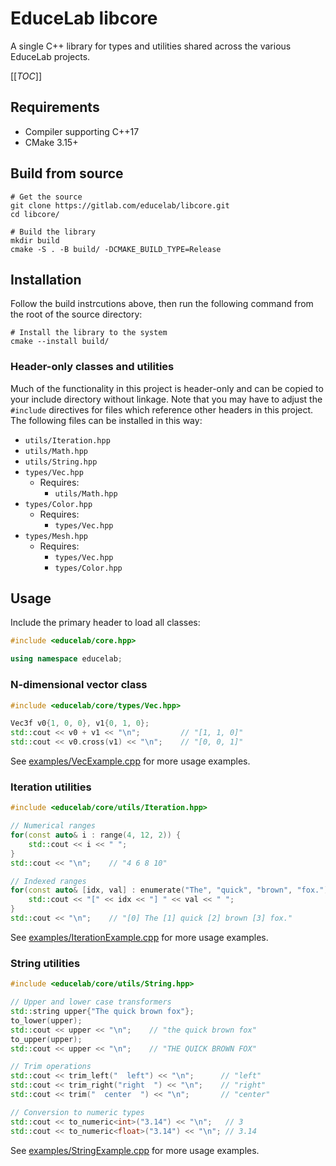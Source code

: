 # EduceLab libcore

A single C++ library for types and utilities shared across the various EduceLab projects.

[[_TOC_]]

## Requirements
- Compiler supporting C++17
- CMake 3.15+

## Build from source

```shell
# Get the source
git clone https://gitlab.com/educelab/libcore.git
cd libcore/

# Build the library
mkdir build
cmake -S . -B build/ -DCMAKE_BUILD_TYPE=Release
```

## Installation
Follow the build instrcutions above, then run the following command from the root of the source directory:

```shell
# Install the library to the system
cmake --install build/
```

### Header-only classes and utilities
Much of the functionality in this project is header-only and can be copied to your include directory without linkage. 
Note that you may have to adjust the `#include` directives for files which reference other headers in this project. The 
following files can be installed in this way:

- `utils/Iteration.hpp`
- `utils/Math.hpp`
- `utils/String.hpp`
- `types/Vec.hpp`  
    - Requires:
      - `utils/Math.hpp`
- `types/Color.hpp` 
    - Requires: 
      - `types/Vec.hpp`
- `types/Mesh.hpp` 
    - Requires: 
      - `types/Vec.hpp`
      - `types/Color.hpp`


## Usage

Include the primary header to load all classes:
```c++
#include <educelab/core.hpp>

using namespace educelab;
```

### N-dimensional vector class
```c++
#include <educelab/core/types/Vec.hpp>

Vec3f v0{1, 0, 0}, v1{0, 1, 0};
std::cout << v0 + v1 << "\n";         // "[1, 1, 0]"
std::cout << v0.cross(v1) << "\n";    // "[0, 0, 1]"
```

See [examples/VecExample.cpp](examples/VecExample.cpp) for more usage 
examples.

### Iteration utilities
```c++
#include <educelab/core/utils/Iteration.hpp>

// Numerical ranges
for(const auto& i : range(4, 12, 2)) {
    std::cout << i << " ";
}
std::cout << "\n";    // "4 6 8 10"

// Indexed ranges
for(const auto& [idx, val] : enumerate("The", "quick", "brown", "fox.")) {
    std::cout << "[" << idx << "] " << val << " ";
}
std::cout << "\n";    // "[0] The [1] quick [2] brown [3] fox."
```

See [examples/IterationExample.cpp](examples/IterationExample.cpp) for more 
usage examples.

### String utilities
```c++
#include <educelab/core/utils/String.hpp>

// Upper and lower case transformers
std::string upper{"The quick brown fox"};
to_lower(upper);
std::cout << upper << "\n";    // "the quick brown fox"
to_upper(upper);
std::cout << upper << "\n";    // "THE QUICK BROWN FOX"

// Trim operations
std::cout << trim_left("  left") << "\n";      // "left"
std::cout << trim_right("right  ") << "\n";    // "right"
std::cout << trim("  center  ") << "\n";       // "center"

// Conversion to numeric types
std::cout << to_numeric<int>("3.14") << "\n";   // 3
std::cout << to_numeric<float>("3.14") << "\n"; // 3.14
```

See [examples/StringExample.cpp](examples/StringExample.cpp) for more usage
examples.